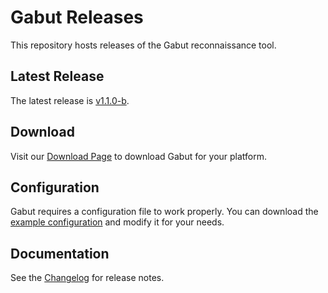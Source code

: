 # Gabut Releases

This repository hosts releases of the Gabut reconnaissance tool.

## Latest Release

The latest release is [v1.1.0-b](https://github.com/leakdump/gabut-release/releases/tag/v1.1.0-b).

## Download

Visit our [Download Page](https://leakdump.github.io/gabut-release/) to download Gabut for your platform.

## Configuration

Gabut requires a configuration file to work properly. You can download the [example configuration](https://github.com/leakdump/gabut-release/releases/download/latest/config.yaml.example) and modify it for your needs.

## Documentation

See the [Changelog](https://leakdump.github.io/gabut-release/changelog) for release notes.
